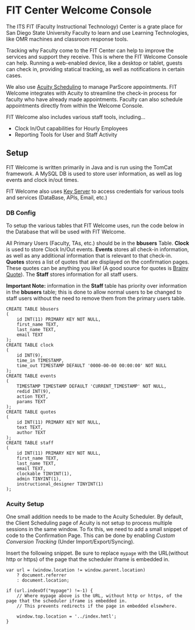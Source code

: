 FIT Center Welcome Console
===========================

The ITS FIT (Faculty Instructional Technology) Center is a grate place for San Diego State University Faculty to learn and use Learning Technologies, like OMR machines and classroom response tools.

Tracking why Faculty come to the FIT Center can help to improve the services and support they receive. This is where the FIT Welcome Console can help. Running a web-enabled device, like a desktop or tablet, guests can check in, providing statical tracking, as well as notifications in certain cases.

We also use [Acuity Scheduling](https://acuityscheduling.com/) to manage ParScore appointments. FIT Welcome integrates with Acuity to streamline the check-in process for faculty who have already made appointments. Faculty can also schedule appointments directly from within the Welcome Console.

FIT Welcome also includes various staff tools, including...
- Clock In/Out capabilities for Hourly Employees
- Reporting Tools for User and Staff Activity


## Setup
FIT Welcome is written primarily in Java and is run using the TomCat framework. A MySQL DB is used to store user information, as well as log events and clock in/out times.

FIT Welcome also uses [Key Server](https://github.com/sdsu-its/key-server) to access credentials for various tools and services (DataBase, APIs, Email, etc.)


### DB Config
To setup the various tables that FIT Welcome uses, run the code below in the Database that will be used with FIT Welcome.

All Primary Users (Faculty, TAs, etc.) should be in the __bbusers__ Table.
__Clock__ is used to store Clock In/Out events.
__Events__ stores all check-in information, as well as any additional information that is relevant to that check-in.
__Quotes__ stores a list of quotes that are displayed on the confirmation pages. These quotes can be anything you like! (A good source for quotes is [Brainy Quote](http://www.brainyquote.com/)).
The __Staff__ stores information for all staff users.

__Important Note:__ information in the __Staff__ table has priority over information in the __bbusers__ table; this is done to allow normal users to be changed to staff users without the need to remove them from the primary users table.

```
CREATE TABLE bbusers
(
    id INT(11) PRIMARY KEY NOT NULL,
    first_name TEXT,
    last_name TEXT,
    email TEXT
);
CREATE TABLE clock
(
    id INT(9),
    time_in TIMESTAMP,
    time_out TIMESTAMP DEFAULT '0000-00-00 00:00:00' NOT NULL
);
CREATE TABLE events
(
    TIMESTAMP TIMESTAMP DEFAULT 'CURRENT_TIMESTAMP' NOT NULL,
    redid INT(9),
    action TEXT,
    params TEXT
);
CREATE TABLE quotes
(
    id INT(11) PRIMARY KEY NOT NULL,
    text TEXT,
    author TEXT
);
CREATE TABLE staff
(
    id INT(11) PRIMARY KEY NOT NULL,
    first_name TEXT,
    last_name TEXT,
    email TEXT,
    clockable TINYINT(1),
    admin TINYINT(1),
    instructional_designer TINYINT(1)
);
```


### Acuity Setup
One small addition needs to be made to the Acuity Scheduler. By default, the Client Scheduling page of Acuity is not setup to process multiple sessions in the same window. To fix this, we need to add a small snippet of code to the Confirmation Page. This can be done by enabling _Custom Conversion Tracking_ (Under Import/Export/Syncing).

Insert the following snippet. Be sure to replace `mypage` with the URL(without http or https) of the page that the scheduler iframe is embedded in.

```
var url = (window.location != window.parent.location)
    ? document.referrer
    : document.location;

if (url.indexOf("mypage") !=-1) {
    // Where mypage above is the URL, without http or https, of the page that the scheduler iframe is embedded in.
    // This prevents redirects if the page in embedded elsewhere.

    window.top.location = '../index.hmtl';
}
```
